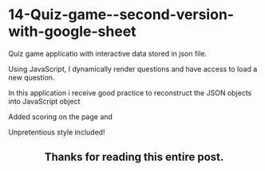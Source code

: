 # 14-Quiz-game--second-version-with-google-sheet


Quiz game applicatio with interactive data stored in json file.

Using JavaScript, I dynamically render questions and have access to load a new question.

In this application i receive good practice to reconstruct the JSON objects into JavaScript object

Added scoring on the page and 

Unpretentious style included!

<h2 align="center">Thanks for reading this entire post.<h2>
